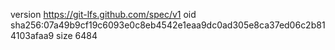 version https://git-lfs.github.com/spec/v1
oid sha256:07a49b9cf19c6093e0c8eb4542e1eaa9dc0ad305e8ca37ed06c2b814103afaa9
size 6484
